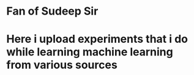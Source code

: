 # Fan of Sudeep Sir
# Here i upload experiments that i do while learning machine learning from various sources
